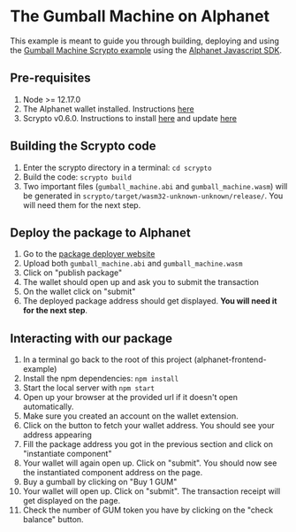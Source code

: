 # The Gumball Machine on Alphanet
This example is meant to guide you through building, deploying and using the [Gumball Machine Scrypto example](https://github.com/radixdlt/scrypto-examples/tree/main/core/gumball-machine) using the [Alphanet Javascript SDK](https://docs.radixdlt.com/main/scrypto/alphanet/javascript-sdk.html).

## Pre-requisites
1. Node >= 12.17.0
2. The Alphanet wallet installed. Instructions [here](https://docs.radixdlt.com/main/scrypto/alphanet/wallet-extension.html)
3. Scrypto v0.6.0. Instructions to install [here](https://docs.radixdlt.com/main/scrypto/getting-started/install-scrypto.html) and update [here](https://docs.radixdlt.com/main/scrypto/getting-started/updating-scrypto.html)

## Building the Scrypto code
1. Enter the scrypto directory in a terminal: `cd scrypto`
1. Build the code: `scrypto build`
1. Two important files (`gumball_machine.abi` and `gumball_machine.wasm`) will be generated in `scrypto/target/wasm32-unknown-unknown/release/`. You will need them for the next step.

## Deploy the package to Alphanet
1. Go to the [package deployer website](https://alphanet-deployer.radixdlt.com/)
2. Upload both `gumball_machine.abi` and `gumball_machine.wasm`
3. Click on "publish package"
4. The wallet should open up and ask you to submit the transaction
5. On the wallet click on "submit"
6. The deployed package address should get displayed. **You will need it for the next step**.

## Interacting with our package
1. In a terminal go back to the root of this project (alphanet-frontend-example)
2. Install the npm dependencies: `npm install`
3. Start the local server with `npm start`
4. Open up your browser at the provided url if it doesn't open automatically.
5. Make sure you created an account on the wallet extension.
6. Click on the button to fetch your wallet address. You should see your address appearing
7. Fill the package address you got in the previous section and click on "instantiate component"
8. Your wallet will again open up. Click on "submit". You should now see the instantiated component address on the page.
9. Buy a gumball by clicking on "Buy 1 GUM"
10. Your wallet will open up. Click on "submit". The transaction receipt will get displayed on the page.
11. Check the number of GUM token you have by clicking on the "check balance" button.